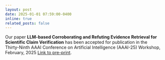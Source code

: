 ```yaml
---
layout: post
date: 2025-01-01 07:59:00-0400
inline: true
related_posts: false
---
```


Our paper **LLM-based Corroborating and Refuting Evidence Retrieval for Scientific Claim Verification** has been accepted for publication in the Thirty-Ninth AAAI Conference on Artificial Intelligence (AAAI-25) Workshop, February, 2025 [Link to pre-print](https://arxiv.org/pdf/2503.07937). 
